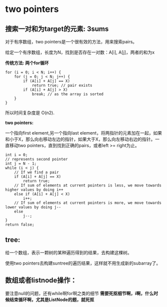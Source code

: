 # two pointers

## 搜索一对和为target的元素: 3sums
对于有序数组，two pointers是一个很有效的方法，用来搜索pairs。

给定一个有序数组，长度为N，找到是否存在一对数：A[i], A[j]，两者的和为x

**传统方法: 两个for循环**
```
for (i = 0; i < N; i++) { 
    for (j = 0; j < N; j++) { 
        if (A[i] + A[j] == X) 
            return true; // pair exists 
        if (A[i] + A[j] > X) 
            break; // as the array is sorted 
    } 
} 
```
所以时间复杂度是 O(n2).

**two pointers:**

一个指向first element,另一个指向last element，将两指针的元素加在一起，如果和小于X，那么向右移动左边的指针，如果大于X，那么向左移动右边的指针。一直移动two pointers，直到找到正确的pairs，或者left >= right为止。
```
int i = 0; 
// represents second pointer 
int j = N - 1; 
while (i < j) { 
    // If we find a pair 
    if (A[i] + A[j] == X) 
        return true;   
    // If sum of elements at current pointers is less, we move towards higher values by doing i++ 
    else if (A[i] + A[j] < X) 
        i++; 
    // If sum of elements at current pointers is more, we move towards lower values by doing j-- 
    else
        j--; 
} 
return false; 
```
## tree:
给一个数组，表示一颗树的某种遍历得到的结果，去构建这棵树。

使用two pointers去构建suntree的遍历结果，这样就不用生成新的subarray了。
## 数组或者listnode操作：
要注意null的问题，还有while啊for啊之类的细节
**需要死抠细节啊，i啊，什么时候结束循环啊，尤其是ListNode的题，就死抠**
